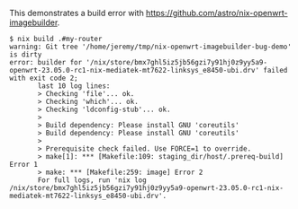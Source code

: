 
This demonstrates a build error with https://github.com/astro/nix-openwrt-imagebuilder.

    $ nix build .#my-router
    warning: Git tree '/home/jeremy/tmp/nix-openwrt-imagebuilder-bug-demo' is dirty
    error: builder for '/nix/store/bmx7ghl5iz5jb56gzi7y91hj0z9yy5a9-openwrt-23.05.0-rc1-nix-mediatek-mt7622-linksys_e8450-ubi.drv' failed with exit code 2;
           last 10 log lines:
           > Checking 'file'... ok.
           > Checking 'which'... ok.
           > Checking 'ldconfig-stub'... ok.
           >
           > Build dependency: Please install GNU 'coreutils'
           > Build dependency: Please install GNU 'coreutils'
           >
           > Prerequisite check failed. Use FORCE=1 to override.
           > make[1]: *** [Makefile:109: staging_dir/host/.prereq-build] Error 1
           > make: *** [Makefile:259: image] Error 2
           For full logs, run 'nix log /nix/store/bmx7ghl5iz5jb56gzi7y91hj0z9yy5a9-openwrt-23.05.0-rc1-nix-mediatek-mt7622-linksys_e8450-ubi.drv'.
